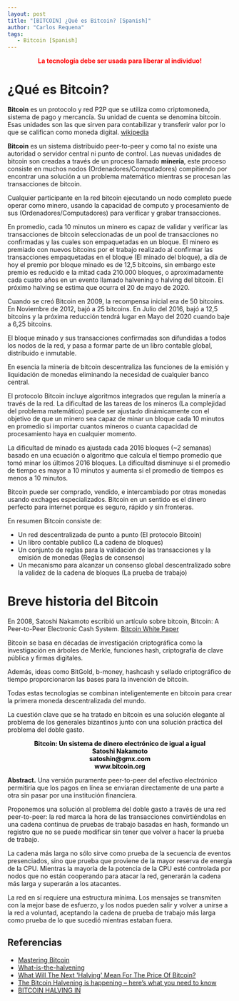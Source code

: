 ```yaml
---
layout: post
title: "[BITCOIN] ¿Qué es Bitcoin? [Spanish]"
author: "Carlos Requena"
tags:
   - Bitcoin [Spanish]
---
```


<div style="text-align:center"><span style="color:red;font-weight: bold"> La tecnología debe ser usada para liberar al individuo! </span></div>

# ¿Qué es Bitcoin?
**Bitcoin** es un protocolo y red P2P que se utiliza como criptomoneda, sistema de pago y mercancía. Su unidad de cuenta se denomina bitcoin. Esas unidades son las que sirven 
para contabilizar y transferir valor por lo que se califican como moneda digital. [wikipedia](https://es.wikipedia.org/wiki/Bitcoin)

**Bitcoin** es un sistema distribuido peer-to-peer y como tal no existe una autoridad o servidor central ni punto de control. Las nuevas unidades de bitcoin son creadas a través
de un proceso llamado **minería**, este proceso consiste en muchos nodos (Ordenadores/Computadores) compitiendo por encontrar una solución a un problema matemático mientras se 
procesan las transacciones de bitcoin.

Cualquier participante en la red bitcoin ejecutando un nodo completo puede operar como minero, usando la capacidad de computo y procesamiento de sus (Ordenadores/Computadores) para 
verificar y grabar transacciones.

En promedio, cada 10 minutos un minero es capaz de validar y verificar las transacciones de bitcoin seleccionadas de un pool de transacciones no confirmadas y las cuales son
empaquetadas en un bloque. El minero es premiado con nuevos bitcoins por el trabajo realizado al confirmar las transacciones empaquetadas en el bloque (El minado del bloque), a día 
de hoy el premio por bloque minado es de 12,5 bitcoins, sin embargo este premio es reducido e la mitad cada 210.000 bloques, o aproximadamente cada cuatro años en un 
evento llamado halvening o halving del bitcoin. El próximo halving se estima que ocurra el 20 de mayo de 2020. 

Cuando se creó Bitcoin en 2009, la recompensa inicial era de 50 bitcoins. En Noviembre de 2012, bajó a 25 bitcoins. En Julio del 2016, bajó a 12,5 bitcoins y la próxima reducción 
tendrá lugar en Mayo del 2020 cuando baje a 6,25 bitcoins.

El bloque minado y sus transacciones confirmadas son difundidas a todos los nodos de la red, y pasa a formar parte de un libro contable global, distribuido e inmutable.

En esencia la minería de bitcoin descentraliza las funciones de la emisión y liquidación de monedas eliminando la necesidad de cualquier banco central.

El protocolo Bitcoin incluye algoritmos integrados que regulan la minería a través de la red. La dificultad de las tareas de los mineros (La complejidad del problema matemático) 
puede ser ajustado dinámicamente con el objetivo de que un minero sea capaz de minar un bloque cada 10 minutos en promedio si importar cuantos mineros o cuanta capacidad de procesamiento
haya en cualquier momento.

La dificultad de minado es ajustada cada 2016 bloques (~2 semanas) basado en una ecuación o algoritmo que calcula el tiempo promedio que tomó minar los últimos 2016 bloques. La 
dificultad disminuye si el promedio de tiempo es mayor a 10 minutos y aumenta si el promedio de tiempos es menos a 10 minutos.

Bitcoin puede ser comprado, vendido, e intercambiado por otras monedas usando exchages especializados. Bitcoin en un sentido es el dinero perfecto para internet porque es seguro, 
rápido y sin fronteras.

En resumen Bitcoin consiste de:

- Un red descentralizada de punto a punto (El protocolo Bitcoin)
- Un libro contable publico (La cadena de bloques)
- Un conjunto de reglas para la validación de las transacciones y la emisión de monedas (Reglas de consenso)
- Un mecanismo para alcanzar un consenso global descentralizado sobre la validez de la cadena de bloques (La prueba de trabajo)

# Breve historia del Bitcoin

En 2008, Satoshi Nakamoto escribió un artículo sobre bitcoin, Bitcoin: A Peer-to-Peer Electronic Cash System. [Bitcoin White Paper](https://bitcoin.org/bitcoin.pdf)

Bitcoin se basa en décadas de investigación criptográfica como la investigación en árboles de Merkle, funciones hash, criptografía de clave pública y firmas digitales. 

Además, ideas como BitGold, b-money, hashcash y sellado criptográfico de tiempo proporcionaron las bases para la invención de bitcoin. 

Todas estas tecnologías se combinan inteligentemente en bitcoin para crear la primera moneda descentralizada del mundo. 

La cuestión clave que se ha tratado en bitcoin es una solución elegante al problema de los generales bizantinos junto con una solución práctica del problema del doble gasto.


<div style="text-align:center"><span style="color:black;font-weight: bold"> Bitcoin: Un sistema de dinero electrónico de igual a igual</span></div>
<div style="text-align:center"><span style="color:black;font-weight: bold">Satoshi Nakamoto</span></div>
<div style="text-align:center"><span style="color:black;font-weight: bold">satoshin@gmx.com</span></div>
<div style="text-align:center"><span style="color:black;font-weight: bold">www.bitcoin.org</span></div>

**Abstract.**   Una versión puramente peer-to-peer del efectivo electrónico permitiría que los pagos en línea se enviaran directamente de una parte a otra sin pasar por una institución financiera.   

Proponemos una solución al problema del doble gasto a través de una red peer-to-peer: la red marca la hora de las transacciones convirtiéndolas en una cadena continua de pruebas de trabajo basadas en hash, formando un registro que no se puede modificar sin tener que volver a hacer la prueba de trabajo.   

La cadena más larga no sólo sirve como prueba de la secuencia de eventos presenciados, sino que prueba que proviene de la mayor reserva de energía de la CPU.   Mientras la mayoría de la potencia de la CPU esté controlada por nodos que no están cooperando para atacar la red, generarán la cadena más larga y superarán a los atacantes.   

La red en sí requiere una estructura mínima.   Los mensajes se transmiten con la mejor base de esfuerzo, y los nodos pueden salir y volver a unirse a la red a voluntad, aceptando la cadena de prueba de trabajo más larga como prueba de lo que sucedió mientras estaban fuera.



## Referencias

- [Mastering Bitcoin](https://github.com/bitcoinbook/bitcoinbook)
- [What-is-the-halvening](http://blog.thehalvening.com/what-is-the-halvening/)
- [What Will The Next 'Halving' Mean For The Price Of Bitcoin?](https://www.forbes.com/sites/forbesfinancecouncil/2019/05/10/what-will-the-next-halving-mean-for-the-price-of-bitcoin/#52d1a8d65f34)
- [The Bitcoin Halvening is happening – here’s what you need to know](https://thenextweb.com/hardfork/2019/01/30/the-bitcoin-halvening-is-happening-heres-what-you-need-to-know/)
- [BITCOIN HALVING IN](http://www.thehalvening.com/#1)
